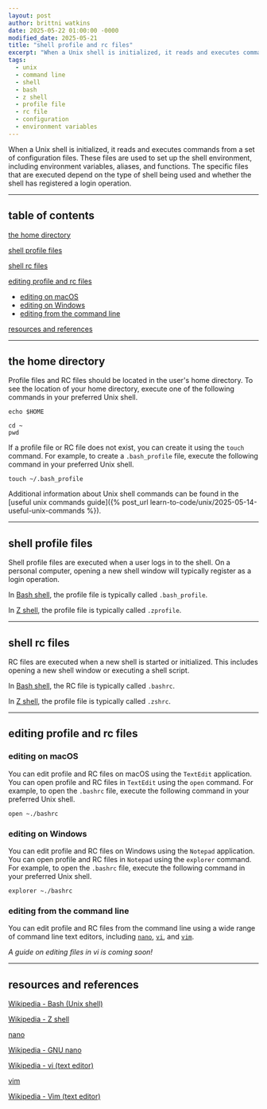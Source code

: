 ```yaml
---
layout: post
author: brittni watkins
date: 2025-05-22 01:00:00 -0000
modified_date: 2025-05-21
title: "shell profile and rc files"
excerpt: "When a Unix shell is initialized, it reads and executes commands from a set of configuration files. These files are used to set up the shell environment, including environment variables, aliases, and functions."
tags:
  - unix
  - command line
  - shell
  - bash
  - z shell
  - profile file
  - rc file
  - configuration
  - environment variables
---
```


When a Unix shell is initialized, it reads and executes commands from a set of configuration files. These files are used to set up the shell environment, including environment variables, aliases, and functions. The specific files that are executed depend on the type of shell being used and whether the shell has registered a login operation.

----

## table of contents

[the home directory](#the-home-directory)

[shell profile files](#shell-profile-files)

[shell rc files](#shell-rc-files)

[editing profile and rc files](#editing-profile-and-rc-files)
- [editing on macOS](#editing-on-macos)
- [editing on Windows](#editing-on-windows)
- [editing from the command line](#editing-from-the-command-line)

[resources and references](#resources-and-references)

----

## the home directory

Profile files and RC files should be located in the user's home directory. To see the location of your home directory, execute one of the following commands in your preferred Unix shell.

```shell
echo $HOME
```

```shell
cd ~
pwd
```

If a profile file or RC file does not exist, you can create it using the `touch` command. For example, to create a `.bash_profile` file, execute the following command in your preferred Unix shell.

```shell
touch ~/.bash_profile
```

Additional information about Unix shell commands can be found in the [useful unix commands guide]({% post_url learn-to-code/unix/2025-05-14-useful-unix-commands %}).

----

## shell profile files

Shell profile files are executed when a user logs in to the shell. On a personal computer, opening a new shell window will typically register as a login operation.

In [Bash shell](https://en.wikipedia.org/wiki/Bash_(Unix_shell)), the profile file is typically called `.bash_profile`.

In [Z shell](https://en.wikipedia.org/wiki/Z_shell), the profile file is typically called `.zprofile`.

----

## shell rc files

RC files are executed when a new shell is started or initialized. This includes opening a new shell window or executing a shell script.

In [Bash shell](https://en.wikipedia.org/wiki/Bash_(Unix_shell)), the RC file is typically called `.bashrc`.

In [Z shell](https://en.wikipedia.org/wiki/Z_shell), the profile file is typically called `.zshrc`.

----

## editing profile and rc files

### editing on macOS

You can edit profile and RC files on macOS using the `TextEdit` application. You can open profile and RC files in `TextEdit` using the `open` command. For example, to open the `.bashrc` file, execute the following command in your preferred Unix shell.

```shell
open ~./bashrc
```

### editing on Windows

You can edit profile and RC files on Windows using the `Notepad` application. You can open profile and RC files in `Notepad` using the `explorer` command. For example, to open the `.bashrc` file, execute the following command in your preferred Unix shell.

```shell
explorer ~./bashrc
```

### editing from the command line

You can edit profile and RC files from the command line using a wide range of command line text editors, including [`nano`](https://www.nano-editor.org/), [`vi`]((https://en.wikipedia.org/wiki/Vi_(text_editor))), and [`vim`](https://www.vim.org/).

*A guide on editing files in vi is coming soon!*

<!-- TODO - link to editing files in vi post -->

----

## resources and references

[Wikipedia - Bash (Unix shell)](https://en.wikipedia.org/wiki/Bash_(Unix_shell))

[Wikipedia - Z shell](https://en.wikipedia.org/wiki/Z_shell)

[nano](https://www.nano-editor.org/)

[Wikipedia - GNU nano](https://en.wikipedia.org/wiki/GNU_nano)

[Wikipedia - vi (text editor)](https://en.wikipedia.org/wiki/Vi_(text_editor))

[vim](https://www.vim.org/)

[Wikipedia - Vim (text editor)](https://en.wikipedia.org/wiki/Vim_(text_editor))
